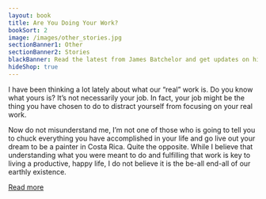 ```yaml
---
layout: book
title: Are You Doing Your Work?
bookSort: 2
image: /images/other_stories.jpg
sectionBanner1: Other
sectionBanner2: Stories
blackBanner: Read the latest from James Batchelor and get updates on his latest projects.
hideShop: true
---
```

I have been thinking a lot lately about what our “real” work is. Do you know what yours is? It’s not necessarily your job. In fact, your job might be the thing you have chosen to do to distract yourself from focusing on your real work.

Now do not misunderstand me, I’m not one of those who is going to tell you to chuck everything you have accomplished in your life and go live out your dream to be a painter in Costa Rica. Quite the opposite. While I believe that understanding what you were meant to do and fulfilling that work is key to living a productive, happy life, I do not believe it is the be-all end-all of our earthly existence.

<a href='{{site.baseurl}}/2022/09/19/are-you-doing-your-work.html'>Read more</a>

